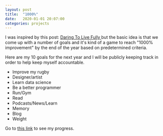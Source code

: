 ```yaml
---
layout: post
title:  "1000%"
date:   2020-01-01 20:07:00
categories: projects
---
```


I was inspired by this post: <a href="https://daringtolivefully.com/improve-your-life-1000"> Daring To Live Fully </a>
but the basic idea is that we come up with a number of goals and it's kind of
a game to reach "1000% improvement" by the end of the year based on predetermined
criteria.

Here are my 10 goals for the next year and I will be publicly keeping track
in order to help keep myself accountable.

- Improve my rugby
- Designer/artist
- Learn data science
- Be a better programmer
- Run/Gym
- Read
- Podcasts/News/Learn
- Memory
- Blog
- Weight

Go to <a href="https://jessicaxtao.github.io/blog/goals/">this link</a> to see my progress.

